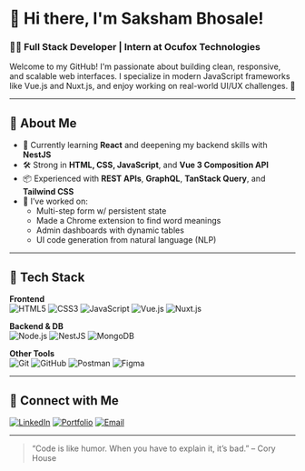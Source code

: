 # 👋 Hi there, I'm Saksham Bhosale!

### 👨‍💻 Full Stack Developer | Intern at Ocufox Technologies

Welcome to my GitHub! I'm passionate about building clean, responsive, and scalable web interfaces. I specialize in modern JavaScript frameworks like Vue.js and Nuxt.js, and enjoy working on real-world UI/UX challenges. 🚀

---

## 💼 About Me

- 🧠 Currently learning **React** and deepening my backend skills with **NestJS**
- 🛠️ Strong in **HTML, CSS, JavaScript**, and **Vue 3 Composition API**
- 📦 Experienced with **REST APIs**, **GraphQL**, **TanStack Query**, and **Tailwind CSS**
- 📁 I’ve worked on:
  - Multi-step form w/ persistent state
  - Made a Chrome extension to find word meanings
  - Admin dashboards with dynamic tables
  - UI code generation from natural language (NLP)

---

## 🧰 Tech Stack

**Frontend**  
![HTML5](https://img.shields.io/badge/html5-%23E34F26.svg?style=flat&logo=html5&logoColor=white)
![CSS3](https://img.shields.io/badge/css3-%231572B6.svg?style=flat&logo=css3&logoColor=white)
![JavaScript](https://img.shields.io/badge/javascript-%23323330.svg?style=flat&logo=javascript)
![Vue.js](https://img.shields.io/badge/vuejs-%2335495e.svg?style=flat&logo=vue.js&logoColor=4FC08D)
![Nuxt.js](https://img.shields.io/badge/Nuxt.js-35495E?style=flat&logo=nuxt.js)

**Backend & DB**  
![Node.js](https://img.shields.io/badge/node.js-6DA55F?style=flat&logo=node.js&logoColor=white)
![NestJS](https://img.shields.io/badge/NestJS-E0234E?style=flat&logo=nestjs&logoColor=white)
![MongoDB](https://img.shields.io/badge/MongoDB-%234ea94b.svg?style=flat&logo=mongodb&logoColor=white)

**Other Tools**  
![Git](https://img.shields.io/badge/git-%23F05033.svg?style=flat&logo=git&logoColor=white)
![GitHub](https://img.shields.io/badge/github-%23121011.svg?style=flat&logo=github&logoColor=white)
![Postman](https://img.shields.io/badge/Postman-FF6C37?style=flat&logo=postman&logoColor=white)
![Figma](https://img.shields.io/badge/figma-%23F24E1E.svg?style=flat&logo=figma&logoColor=white)

---

## 🔗 Connect with Me

[![LinkedIn](https://img.shields.io/badge/-LinkedIn-blue?style=flat&logo=Linkedin&logoColor=white)](https://www.linkedin.com/in/sakshambhosale/)
[![Portfolio](https://img.shields.io/badge/-Portfolio-black?style=flat&logo=vercel&logoColor=white)](https://your-portfolio-link.com)
[![Email](https://img.shields.io/badge/-Email-D14836?style=flat&logo=gmail&logoColor=white)](mailto:saksham@example.com)

---

> “Code is like humor. When you have to explain it, it’s bad.” – Cory House

